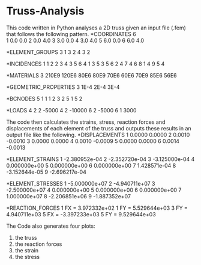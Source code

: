 # Truss-Analysis
This code written in Python analyses a 2D truss given an input file (.fem) that follows the following pattern.
*COORDINATES
6  
1 0.0 0.0
2 0.0 4.0
3 3.0 0.0
4 3.0 4.0
5 6.0 0.0
6 6.0 4.0

*ELEMENT_GROUPS
3
1 3
2 4
3 2
 
*INCIDENCES
1 1 2
2 3 4
3 5 6
4 1 3
5 3 5
6 2 4
7 4 6
8 1 4
9 5 4

*MATERIALS
3
210E9 120E6 80E6
80E9  70E6  60E6
70E9  85E6  56E6   

*GEOMETRIC_PROPERTIES
3
1E-4
2E-4
3E-4   

*BCNODES
5
1 1 
1 2
3 2
5 1 
5 2

*LOADS
4
2 2 -5000
4 2 -10000
6 2 -5000
6 1 3000

The code then calculates the strains, stress, reaction forces and displacements of each element of the truss and outputs these results in an output file like the following.
*DISPLACEMENTS
1 0.0000 0.0000
2 0.0010 -0.0010
3 0.0000 0.0000
4 0.0010 -0.0009
5 0.0000 0.0000
6 0.0014 -0.0013

*ELEMENT_STRAINS
1 -2.380952e-04
2 -2.352720e-04
3 -3.125000e-04
4 0.000000e+00
5 0.000000e+00
6 0.000000e+00
7 1.428571e-04
8 -3.152644e-05
9 -2.696217e-04

*ELEMENT_STRESSES
1 -5.000000e+07
2 -4.940711e+07
3 -2.500000e+07
4 0.000000e+00
5 0.000000e+00
6 0.000000e+00
7 1.000000e+07
8 -2.206851e+06
9 -1.887352e+07

*REACTION_FORCES
1 FX = 3.972332e+02
1 FY = 5.529644e+03
3 FY = 4.940711e+03
5 FX = -3.397233e+03
5 FY = 9.529644e+03

The Code also generates four plots:
1) the truss
2) the reaction forces
3) the strain
4) the stress
